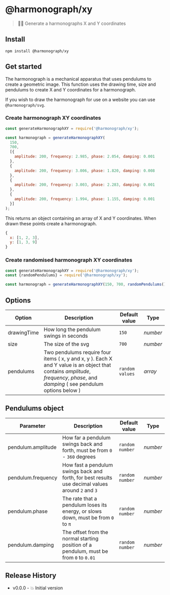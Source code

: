 # @harmonograph/xy

> 👩‍🎨 Generate a harmonographs X and Y coordinates


## Install

```shell
npm install @harmonograph/xy
```


## Get started

The harmonograph is a mechanical apparatus that uses pendulums to create a geometric image. This function uses the drawing time, size and pendulums to create X and Y coordinates for a harmonograph.

If you wish to draw the harmonograph for use on a website you can use `@harmonograph/svg`.


### Create harmonograph XY coordinates

```js
const generateHarmonographXY = require('@harmonograph/xy');

const harmonograph = generateHarmonographXY(
  150,
  700,
  [{
    amplitude: 200, frequency: 2.985, phase: 2.054, damping: 0.001
  },
  {
    amplitude: 200, frequency: 3.006, phase: 1.820, damping: 0.008
  },
  {
    amplitude: 200, frequency: 3.003, phase: 2.283, damping: 0.001
  },
  {
    amplitude: 200, frequency: 1.994, phase: 1.155, damping: 0.001
  }]
);
```

This returns an object containing an array of X and Y coordinates. When drawn these points create a harmonograph.

```js
{
  x: [1, 2, 3],
  y: [1, 3, 9]
}
```


### Create randomised harmonograph XY coordinates

```js
const generateHarmonographXY = require('@harmonograph/xy');
const {randomPendulums} = require('@harmonograph/xy');

const harmonograph = generateHarmonographXY(150, 700, randomPendulums());
```


## Options

| Option | Description | Default value | Type |
| --- | --- | --- | --- |
| drawingTime | How long the pendulum swings in seconds | `150` | _number_ |
| size | The size of the svg | `700` | _number_ |
| pendulums | Two pendulums require four items ( x, y and x, y ). Each X and Y value is an object that contains _amplitude_, _frequency_, _phase_, and _damping_ ( see pendulum options below ) | `random values` | _array_ |


## Pendulums object

| Parameter | Description | Default value | Type |
| --- | --- | --- | --- |
| pendulum.amplitude | How far a pendulum swings back and forth, must be from `0` - `360` degrees | `random number` | _number_ |
| pendulum.frequency | How fast a pendulum swings back and forth, for best results use decimal values around `2` and `3` | `random number` | _number_ |
| pendulum.phase | The rate that a pendulum loses its energy, or slows down, must be from `0` to `π` | `random number` | _number_ |
| pendulum.damping | The offset from the normal starting position of a pendulum, must be from `0` to `0.01` | `random number` | _number_ |


## Release History

* v0.0.0  - 💥 Initial version
